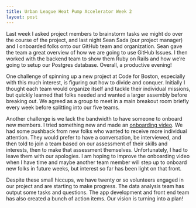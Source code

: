 ```yaml
---
title: Urban League Heat Pump Accelerator Week 2
layout: post
---
```

Last week I asked project members to brainstorm tasks we might do over the course of the project, and last night Sean Sada (our project manager) and I onboarded folks onto our GitHub team and organization. Sean gave the team a great overview of how we are going to use GitHub Issues. I then worked with the backend team to show them Ruby on Rails and how we’re going to setup our Postgres database. Overall, a productive evening!

One challenge of spinning up a new project at Code for Boston, especially with this much interest, is figuring out how to divide and conquer. Initially I thought each team would organize itself and tackle their individual missions, but quickly learned that folks needed and wanted a larger assembly before breaking out. We agreed as a group to meet in a main breakout room briefly every week before splitting into our five teams. 

Another challenge is we lack the bandwidth to have someone to onboard new members. I tried something new and made an [onboarding video](https://www.youtube.com/watch?v=xSDioDavOsw). We had some pushback from new folks who wanted to receive more individual attention. They would prefer to have a conversation, be interviewed, and then told to join a team based on our assessment of their skills and interests, then to make that assessment themselves. Unfortunately, I had to leave them with our apologies. I am hoping to improve the onboarding video when I have time and maybe another team member will step up to onboard new folks in future weeks, but interest so far has been light on that front.

Despite these small hiccups, we have twenty or so volunteers engaged in our project and are starting to make progress. The data analysis team has output some tasks and questions. The app development and front end team has also created a bunch of action items. Our vision is turning into a plan!

